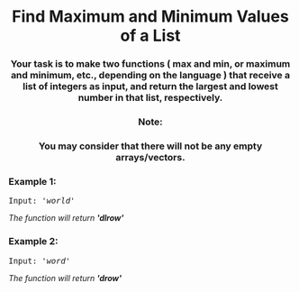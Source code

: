 <div align = "center">

# Find Maximum and Minimum Values of a List

</div>

<div align = "center">
  
<h3> Your task is to make two functions ( max and min, or maximum and minimum, etc., depending on the language ) that receive a list of integers as input, and return the largest and lowest number in that list, respectively.
 </h3>

 <h3>Note:</h3>
 <h3>You may consider that there will not be any empty arrays/vectors.</h3>
  
  </div>

<h3>Example 1:</h3>
<pre>
Input: <em>'world'</em>
</pre>

<p>
 
<em>The function will return <strong>'dlrow'</strong>
    </em>
</p>

<h3>Example 2:</h3>
<pre>
Input: <em>'word'</em>
</pre>

<p>
 
<em>The function will return <strong>'drow'</strong>
    </em>
</p>
